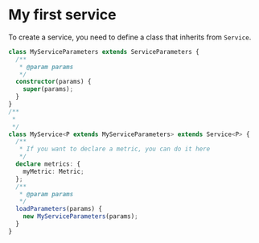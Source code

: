 # My first service

To create a service, you need to define a class that inherits from `Service`.

```typescript title="src/MyService.ts"
class MyServiceParameters extends ServiceParameters {
  /**
   * @param params
   */
  constructor(params) {
    super(params);
  }
}
/**
 *
 */
class MyService<P extends MyServiceParameters> extends Service<P> {
  /**
   * If you want to declare a metric, you can do it here
   */
  declare metrics: {
    myMetric: Metric;
  };
  /**
   * @param params
   */
  loadParameters(params) {
    new MyServiceParameters(params);
  }
}
```
